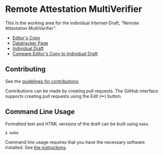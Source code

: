 # Remote Attestation MultiVerifier

This is the working area for the individual Internet-Draft, "Remote Attestation MultiVerifier".

* [Editor's Copy](https://ietf-rats.github.io/draft-deshpande-multi-verifier/#go.draft-deshpande-rats-multi-verifier.html)
* [Datatracker Page](https://datatracker.ietf.org/doc/draft-deshpande-rats-multi-verifier)
* [Individual Draft](https://datatracker.ietf.org/doc/html/draft-deshpande-rats-multi-verifier)
* [Compare Editor's Copy to Individual Draft](https://ietf-rats.github.io/draft-deshpande-multi-verifier/#go.draft-deshpande-rats-multi-verifier.diff)


## Contributing

See the
[guidelines for contributions](https://github.com/ietf-rats/draft-deshpande-multi-verifier/blob/main/CONTRIBUTING.md).

Contributions can be made by creating pull requests.
The GitHub interface supports creating pull requests using the Edit (✏) button.


## Command Line Usage

Formatted text and HTML versions of the draft can be built using `make`.

```sh
$ make
```

Command line usage requires that you have the necessary software installed.  See
[the instructions](https://github.com/martinthomson/i-d-template/blob/main/doc/SETUP.md).

